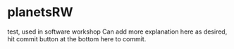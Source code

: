 # planetsRW
test, used in software workshop
Can add more explanation here as desired, hit commit button at the bottom here to commit.

